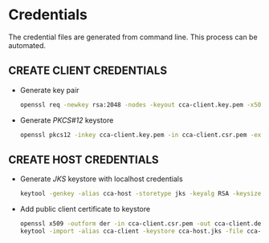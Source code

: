 
# Credentials

The credential files are generated from command line. This process can be automated.

## CREATE CLIENT CREDENTIALS

* Generate key pair
  ```bash
  openssl req -newkey rsa:2048 -nodes -keyout cca-client.key.pem -x509 -days 750 -out cca-client.csr.pem -subj "/C=DE/ST=Brandenburg/L=Potsdam/O=SAP/OU=SAP/CN=cca-client"
  ```

* Generate _PKCS#12_ keystore
  ```bash
  openssl pkcs12 -inkey cca-client.key.pem -in cca-client.csr.pem -export -out cca-client.p12 -passout "pass:cca-password"
  ```
  
## CREATE HOST CREDENTIALS

* Generate _JKS_ keystore with localhost credentials
  ```bash
  keytool -genkey -alias cca-host -storetype jks -keyalg RSA -keysize 2048 -keystore cca-host.jks -validity 750 -storepass "cca-password" -dname "CN=localhost, OU=SAP, O=SAP, L=Potsdam, ST=Brandenburg, C=DE" -keypass "cca-password"
  ```

* Add public client certificate to keystore
  ```bash
  openssl x509 -outform der -in cca-client.csr.pem -out cca-client.der
  keytool -import -alias cca-client -keystore cca-host.jks -file cca-client.der -storepass "cca-password" -noprompt
  ```